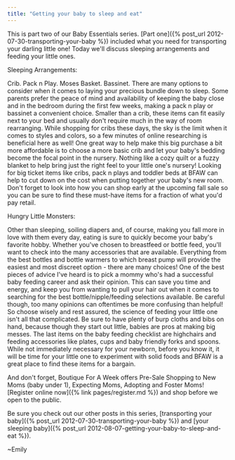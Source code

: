 ```yaml
---
title: "Getting your baby to sleep and eat"
---
```


This is part two of our Baby Essentials series. [Part one]({% post_url 2012-07-30-transporting-your-baby %}) included what you need for transporting your darling little one! Today we'll discuss sleeping arrangements and feeding your little ones.

Sleeping Arrangements:

Crib. Pack n Play. Moses Basket. Bassinet. There are many options to consider when it comes to laying your precious bundle down to sleep. Some parents prefer the peace of mind and availability of keeping the baby close and in the bedroom during the first few weeks, making a pack n play or bassinet a convenient choice. Smaller than a crib, these items can fit easily next to your bed and usually don't require much in the way of room rearranging. While shopping for cribs these days, the sky is the limit when it comes to styles and colors, so a few minutes of online researching is beneficial here as well! One great way to help make this big purchase a bit more affordable is to choose a more basic crib and let your baby's bedding become the focal point in the nursery. Nothing like a cozy quilt or a fuzzy blanket to help bring just the right feel to your little one's nursery! Looking for big ticket items like cribs, pack n plays and toddler beds at BFAW can help to cut down on the cost when putting together your baby's new room. Don't forget to look into how you can shop early at the upcoming fall sale so you can be sure to find these must-have items for a fraction of what you'd pay retail.

Hungry Little Monsters:

Other than sleeping, soiling diapers and, of course, making you fall more in love with them every day, eating is sure to quickly become your baby's favorite hobby. Whether you've chosen to breastfeed or bottle feed, you'll want to check into the many accessories that are available. Everything from the best bottles and bottle warmers to which breast pump will provide the easiest and most discreet option - there are many choices! One of the best pieces of advice I've heard is to pick a mommy who's had a successful baby feeding career and ask their opinion. This can save you time and energy, and keep you from wanting to pull your hair out when it comes to searching for the best bottle/nipple/feeding selections available. Be careful though, too many opinions can oftentimes be more confusing than helpful! So choose wisely and rest assured, the science of feeding your little one isn't all that complicated. Be sure to have plenty of burp cloths and bibs on hand, because though they start out little, babies are pros at making big messes. The last items on the baby feeding checklist are highchairs and feeding accessories like plates, cups and baby friendly forks and spoons. While not immediately necessary for your newborn, before you know it, it will be time for your little one to experiment with solid foods and BFAW is a great place to find these items for a bargain.

And don't forget, Boutique For A Week offers Pre-Sale Shopping to New Moms (baby under 1), Expecting Moms, Adopting and Foster Moms! [Register online now]({% link pages/register.md %}) and shop before we open to the public.

Be sure you check out our other posts in this series, [transporting your baby]({% post_url 2012-07-30-transporting-your-baby %}) and [your sleeping baby]({% post_url 2012-08-07-getting-your-baby-to-sleep-and-eat %}).

~Emily
